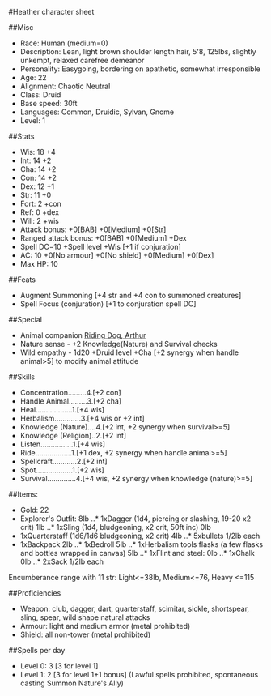 #Heather character sheet

##Misc
  * Race: Human (medium=0)
  * Description: Lean, light brown shoulder length hair, 5'8, 125lbs, slightly unkempt, relaxed carefree demeanor
  * Personality: Easygoing, bordering on apathetic, somewhat irresponsible
  * Age: 22
  * Alignment: Chaotic Neutral
  * Class: Druid
  * Base speed: 30ft
  * Languages: Common, Druidic, Sylvan, Gnome
  * Level: 1

##Stats
  * Wis: 18 +4
  * Int: 14 +2
  * Cha: 14 +2
  * Con: 14 +2
  * Dex: 12 +1
  * Str: 11 +0
  * Fort: 2 +con
  * Ref:  0 +dex
  * Will: 2 +wis
  * Attack bonus: +0[BAB] +0[Medium] +0[Str]
  * Ranged attack bonus: +0[BAB] +0[Medium] +Dex
  * Spell DC=10 +Spell level +Wis [+1 if conjuration]
  * AC: 10 +0[No armour] +0[No shield] +0[Medium] +0[Dex]
  * Max HP: 10

##Feats
  * Augment Summoning [+4 str and +4 con to summoned creatures]
  * Spell Focus (conjuration) [+1 to conjuration spell DC]

##Special
  * Animal companion [Riding Dog, Arthur](./arthur.markdown)
  * Nature sense - +2 Knowledge(Nature) and Survival checks
  * Wild empathy - 1d20 +Druid level +Cha [+2 synergy when handle animal>5] to modify animal attitude

##Skills
  * Concentration.........4.[+2 con]
  * Handle Animal.........3.[+2 cha]
  * Heal..................1.[+4 wis]
  * Herbalism.............3.[+4 wis or +2 int]
  * Knowledge (Nature)....4.[+2 int, +2 synergy when survival>=5]
  * Knowledge (Religion)..2.[+2 int]
  * Listen................1.[+4 wis]
  * Ride..................1.[+1 dex, +2 synergy when handle animal>=5]
  * Spellcraft............2.[+2 int]
  * Spot..................1.[+2 wis]
  * Survival..............4.[+4 wis, +2 synergy when knowledge (nature)>=5]

##Items:
  * Gold: 22
  * Explorer's Outfit: 8lb
  ..* 1xDagger (1d4, piercing or slashing, 19-20 x2 crit) 1lb
  ..* 1xSling (1d4, bludgeoning, x2 crit, 50ft inc) 0lb
  * 1xQuarterstaff (1d6/1d6 bludgeoning, x2 crit) 4lb
  ..* 5xbullets 1/2lb each
  * 1xBackpack 2lb
  ..* 1xBedroll 5lb
  ..* 1xHerbalism tools flasks (a few flasks and bottles wrapped in canvas) 5lb
  ..* 1xFlint and steel: 0lb
  ..* 1xChalk 0lb
  ..* 2xSack 1/2lb each

Encumberance range with 11 str: Light<=38lb, Medium<=76, Heavy <=115

##Proficiencies
  * Weapon: club, dagger, dart, quarterstaff, scimitar, sickle, shortspear, sling, spear, wild shape natural attacks
  * Armour: light and medium armor (metal prohibited)
  * Shield: all non-tower (metal prohibited)

##Spells per day
  * Level 0: 3 [3 for level 1]
  * Level 1: 2 [3 for level 1+1 bonus]
(Lawful spells prohibited, spontaneous casting Summon Nature's Ally)
